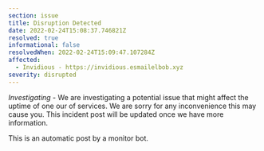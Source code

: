 ```yaml
---
section: issue
title: Disruption Detected
date: 2022-02-24T15:08:37.746821Z
resolved: true
informational: false
resolvedWhen: 2022-02-24T15:09:47.107284Z
affected:
  - Invidious - https://invidious.esmailelbob.xyz
severity: disrupted
---
```

*Investigating* - We are investigating a potential issue that might affect the uptime of one our of services. We are sorry for any inconvenience this may cause you. This incident post will be updated once we have more information.

This is an automatic post by a monitor bot.
        